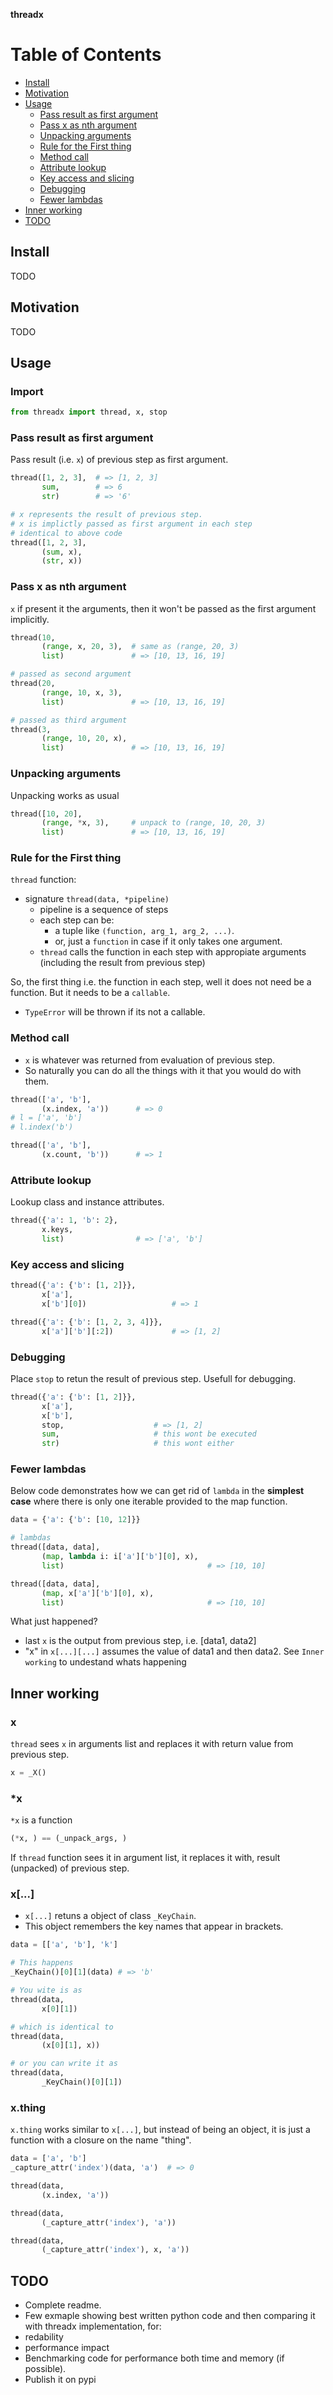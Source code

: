 **threadx** 


# Table of Contents
- [Install](#Install)
- [Motivation](#Add-dependency)
- [Usage](#Usage)
    - [Pass result as first argument](#Pass-result-as-first-argument)
    - [Pass x as nth argument](#Pass-x-as-nth-argument)
    - [Unpacking arguments](#Unpacking-arguments)
    - [Rule for the First thing](#Rule-for-the-First-thing)
    - [Method call](#Method-call)
    - [Attribute lookup](#Attribute-lookup)
    - [Key access and slicing](#Key-access-and-slicing)
    - [Debugging](#Debugging)
    - [Fewer lambdas](#Fewer-lambdas)
- [Inner working](#Inner-working)
- [TODO](#TODO)

## Install 
TODO

## Motivation
TODO

## Usage

### Import
```python
from threadx import thread, x, stop
```

### Pass result as first argument
Pass result (i.e. `x`) of previous step as first argument.
```python
thread([1, 2, 3],  # => [1, 2, 3]
       sum,        # => 6
       str)        # => '6'

# x represents the result of previous step.
# x is implictly passed as first argument in each step
# identical to above code
thread([1, 2, 3],
       (sum, x),
       (str, x))
```

### Pass x as nth argument
`x` if present it the arguments, then it won't be passed as the first argument implicitly.
```python
thread(10, 
       (range, x, 20, 3),  # same as (range, 20, 3)
       list)               # => [10, 13, 16, 19]

# passed as second argument 
thread(20, 
       (range, 10, x, 3),
       list)               # => [10, 13, 16, 19]

# passed as third argument
thread(3, 
       (range, 10, 20, x),
       list)               # => [10, 13, 16, 19]
```

### Unpacking arguments 

Unpacking works as usual

```python 
thread([10, 20], 
       (range, *x, 3),     # unpack to (range, 10, 20, 3)
       list)               # => [10, 13, 16, 19]
```

### Rule for the First thing
`thread` function:
- signature `thread(data, *pipeline)`
  - pipeline is a sequence of steps
  - each step can be:
       - a tuple like `(function, arg_1, arg_2, ...)`.
       - or, just a `function` in case if it only takes one argument.
  - `thread` calls the function in each step with appropiate arguments (including the result from previous step)

So, the first thing i.e. the function in each step, well it does not need be a function. But it needs to be a `callable`.
- `TypeError` will be thrown if its not a callable.

### Method call
- `x` is whatever was returned from evaluation of previous step.
- So naturally you can do all the things with it that you would do with them.

```python
thread(['a', 'b'], 
       (x.index, 'a'))      # => 0
# l = ['a', 'b']
# l.index('b')

thread(['a', 'b'], 
       (x.count, 'b'))      # => 1
```

### Attribute lookup
Lookup class and instance attributes.
```python 
thread({'a': 1, 'b': 2},
       x.keys, 
       list)                # => ['a', 'b']

```

### Key access and slicing
```python
thread({'a': {'b': [1, 2]}}, 
       x['a'], 
       x['b'][0])                   # => 1

thread({'a': {'b': [1, 2, 3, 4]}}, 
       x['a']['b'][:2])             # => [1, 2]

```

### Debugging 
Place `stop` to retun the result of previous step. Usefull for debugging.
```python
thread({'a': {'b': [1, 2]}}, 
       x['a'], 
       x['b'], 
       stop,                    # => [1, 2]
       sum,                     # this wont be executed
       str)                     # this wont either

```

### Fewer lambdas
Below code demonstrates how we can get rid of `lambda` in the **simplest case** where there is only one iterable provided to the map function.
```python 
data = {'a': {'b': [10, 12]}}

# lambdas
thread([data, data], 
       (map, lambda i: i['a']['b'][0], x), 
       list)                                # => [10, 10]

thread([data, data], 
       (map, x['a']['b'][0], x), 
       list)                                # => [10, 10]

```
What just happened?
- last `x` is the output from previous step, i.e. [data1, data2]
- "x" in `x[...][...]` assumes the value of data1 and then data2.
See `Inner working` to undestand whats happening

## Inner working
### x
`thread` sees `x` in arguments list and replaces it with return value from previous step. 
```python
x = _X()
```

### *x
`*x` is a function
```python
(*x, ) == (_unpack_args, )
```
If `thread` function sees it in argument list, it replaces it with, result (unpacked) of previous step.

### x[...]
- `x[...]` retuns a object of class `_KeyChain`. 
- This object remembers the key names that appear in brackets.

```python
data = [['a', 'b'], 'k']

# This happens
_KeyChain()[0][1](data) # => 'b'

# You wite is as
thread(data, 
       x[0][1])

# which is identical to
thread(data, 
       (x[0][1], x))

# or you can write it as
thread(data, 
       _KeyChain()[0][1])

```

### x.thing
`x.thing` works similar to `x[...]`, but instead of being an object, it is just a function with a closure on the name "thing".

```python
data = ['a', 'b']
_capture_attr('index')(data, 'a')  # => 0

thread(data, 
       (x.index, 'a'))

thread(data, 
       (_capture_attr('index'), 'a'))

thread(data, 
       (_capture_attr('index'), x, 'a'))
```

## TODO
- Complete readme.
- Few exmaple showing best written python code and then comparing it with threadx implementation, for:
 - redability
 - performance impact
- Benchmarking code for performance both time and memory (if possible).
- Publish it on pypi

